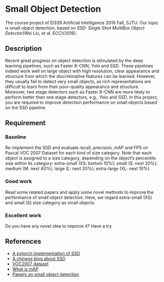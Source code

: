 # Small Object Detection
The course project of EI339 Artificial Intelligence 2019 Fall, SJTU. Our topic is small object detection, based on *SSD: Single Shot MultiBox Object Detector*(Wei Liu, et al. ECCV2016).
## Description
Recent great progress on object detection is stimulated by the deep learning pipelines, such as Faster R-CNN, Yolo and SSD. These pipelines indeed work well on large object with high resolution, clear appearance and structure from which the discriminative features can be learned. However, they usually fail to detect very small objects, as rich representations are difficult to learn from their poor-quality appearance and structure. Moreover, two stage detectors such as Faster R-CNN are more likely to perform better than one stage detectors, e.g., Yolo and SSD. In this project, you are required to improve detection performance on small objects based on the SSD pipeline.
## Requirement
### Baseline
Re-implement the SSD and evaluate recall, precision, mAP and FPS on 
Pascal VOC 2007 Dataset for each kind of size category.
Note that each object is assigned to a size category, depending on the object’s percentile size within its category: extra-small (XS: bottom 10%); small (S: next 20%); medium (M: next 40%); large (L: next 20%); extra-large (XL: next 10%).
### Good work
Read some related papers and apply some novel methods to improve the performance of small object detection. Here, we regard extra-small (XS) and small (S) size category as small objects.
### Excellent work
Do you have any novel idea to improve it? Have a try.
## References
- [A pytorch implementation of SSD](https://github.com/amdegroot/ssd.pytorch)
- [A chinese blog about SSD](https://blog.csdn.net/weixin_43384257/article/details/93501343)
- [VOC2007 dataset](http://host.robots.ox.ac.uk/pascal/VOC/voc2007/index.html)
- [What is mAP](https://www.zhihu.com/question/53405779/answer/419532990)
- [Papers on small object detection](https://github.com/tjtum-chenlab/SmallObjectDetectionList)